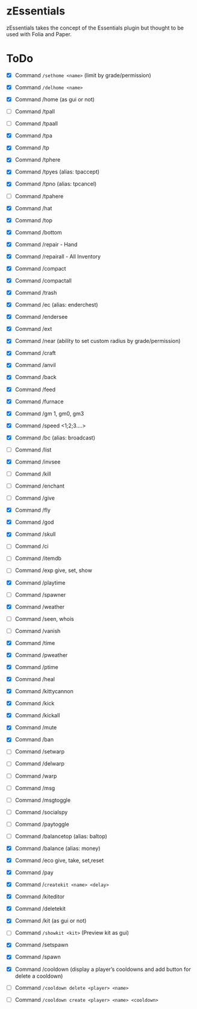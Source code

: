 # zEssentials

zEssentials takes the concept of the Essentials plugin but thought to be used with Folia and Paper.

# ToDo

- [x] Command `/sethome <name>` (limit by grade/permission)
- [x] Command `/delhome <name>`
- [x] Command /home (as gui or not)

- [ ] Command /tpall
- [ ] Command /tpaall
- [x] Command /tpa
- [x] Command /tp
- [x] Command /tphere
- [x] Command /tpyes (alias: tpaccept)
- [x] Command /tpno (alias: tpcancel)
- [ ] Command /tpahere

- [x] Command /hat
- [x] Command /top
- [x] Command /bottom
- [x] Command /repair - Hand
- [x] Command /repairall - All Inventory
- [x] Command /compact
- [x] Command /compactall
- [x] Command /trash
- [x] Command /ec (alias: enderchest)
- [x] Command /endersee
- [x] Command /ext
- [x] Command /near (ability to set custom radius by grade/permission)
- [x] Command /craft
- [x] Command /anvil
- [x] Command /back
- [x] Command /feed
- [x] Command /furnace

- [x] Command /gm 1, gm0, gm3
- [x] Command /speed <1;2;3….>
- [x] Command /bc (alias: broadcast)
- [ ] Command /list
- [x] Command /invsee
- [ ] Command /kill
- [ ] Command /enchant
- [ ] Command /give
- [x] Command /fly
- [x] Command /god
- [x] Command /skull
- [ ] Command /ci
- [ ] Command /itemdb
- [ ] Command /exp give, set, show
- [x] Command /playtime
- [ ] Command /spawner
- [x] Command /weather
- [ ] Command /seen, whois
- [ ] Command /vanish
- [x] Command /time
- [x] Command /pweather
- [x] Command /ptime
- [x] Command /heal
- [x] Command /kittycannon
- [x] Command /kick
- [x] Command /kickall
- [x] Command /mute
- [x] Command /ban

- [ ] Command /setwarp
- [ ] Command /delwarp
- [ ] Command /warp

- [ ] Command /msg
- [ ] Command /msgtoggle
- [ ] Command /socialspy

- [ ] Command /paytoggle
- [ ] Command /balancetop (alias: baltop)
- [x] Command /balance (alias: money)
- [x] Command /eco give, take, set,reset
- [x] Command /pay

- [x] Command /`createkit <name> <delay>`
- [x] Command /kiteditor
- [x] Command /deletekit
- [x] Command /kit (as gui or not)
- [ ] Command `/showkit <kit>` (Preview kit as gui)

- [x] Command /setspawn
- [x] Command /spawn

- [x] Command /cooldown (display a player’s cooldowns and add button for delete a cooldown)
- [ ] Command `/cooldown delete <player> <name>`
- [ ] Command `/cooldown create <player> <name> <cooldown>`
